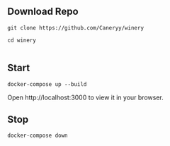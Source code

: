 ## Download Repo
```
git clone https://github.com/Caneryy/winery

cd winery


```
## Start
```
docker-compose up --build
```

Open http://localhost:3000 to view it in your browser.

## Stop
```
docker-compose down
```


